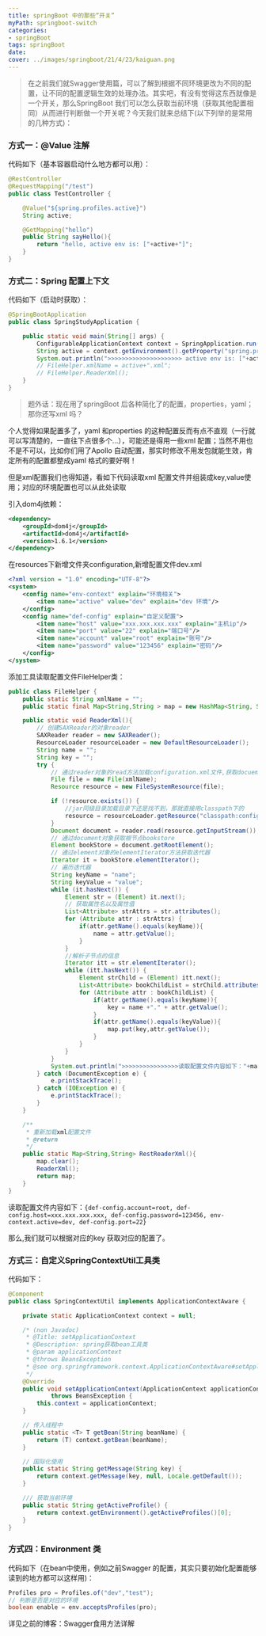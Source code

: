 ```yaml
---
title: springBoot 中的那些“开关”
myPath: springboot-switch
categories:
- springBoot
tags: springBoot
date:
cover: ../images/springboot/21/4/23/kaiguan.png
---
```

> 在之前我们就Swagger使用篇，可以了解到根据不同环境更改为不同的配置，让不同的配置逻辑生效的处理办法。其实吧，有没有觉得这东西就像是一个开关，那么SpringBoot 我们可以怎么获取当前环境（获取其他配置相同）从而进行判断做一个开关呢？今天我们就来总结下(以下列举的是常用的几种方式)：

### 方式一：@Value 注解

代码如下（基本容器启动什么地方都可以用）：

```JAVA
@RestController
@RequestMapping("/test")
public class TestController {

    @Value("${spring.profiles.active}")
    String active;

    @GetMapping("hello")
    public String sayHello(){
        return "hello, active env is: ["+active+"]";
    }
}
```

### 方式二：Spring 配置上下文

代码如下（启动时获取）：

```JAVA
@SpringBootApplication
public class SpringStudyApplication {

    public static void main(String[] args) {
        ConfigurableApplicationContext context = SpringApplication.run(SpringStudyApplication.class, args);
        String active = context.getEnvironment().getProperty("spring.profiles.active");
        System.out.println(">>>>>>>>>>>>>>>>>>>>> active env is: ["+active+"]");
        // FileHelper.xmlName = active+".xml";
        // FileHelper.ReaderXml();
    }
}
```

> 题外话：现在用了springBoot 后各种简化了的配置，properties，yaml；那你还写xml 吗？

个人觉得如果配置多了，yaml 和properties 的这种配置反而有点不直观（一行就可以写清楚的，一直往下点很多个...），可能还是得用一些xml 配置；当然不用也不是不可以，比如你们用了Apollo 自动配置，那实时修改不用发包就能生效，肯定所有的配置都整成yaml 格式的要好啊！

但是xml配置我们也得知道，看如下代码读取xml 配置文件并组装成key,value使用；对应的环境配置也可以从此处读取

引入dom4j依赖：

```xml
<dependency>
    <groupId>dom4j</groupId>
    <artifactId>dom4j</artifactId>
    <version>1.6.1</version>
</dependency>
```

在resources下新增文件夹configuration,新增配置文件dev.xml

```xml
<?xml version = "1.0" encoding="UTF-8"?>
<system>
    <config name="env-context" explain="环境相关">
        <item name="active" value="dev" explain="dev 环境"/>
    </config>
    <config name="def-config" explain="自定义配置">
        <item name="host" value="xxx.xxx.xxx.xxx" explain="主机ip"/>
        <item name="port" value="22" explain="端口号"/>
        <item name="account" value="root" explain="账号"/>
        <item name="password" value="123456" explain="密码"/>
    </config>
</system>
```

添加工具读取配置文件FileHelper类：

```java
public class FileHelper {
    public static String xmlName = "";
    public static final Map<String,String > map = new HashMap<String, String>();

    public static void ReaderXml(){
        // 创建SAXReader的对象reader
        SAXReader reader = new SAXReader();
        ResourceLoader resourceLoader = new DefaultResourceLoader();
        String name = "";
        String key = "";
        try {
            // 通过reader对象的read方法加载configuration.xml文件,获取docuemnt对象。
            File file = new File(xmlName);
            Resource resource = new FileSystemResource(file);

            if (!resource.exists()) {
                //jar同级目录加载目录下还是找不到，那就直接用classpath下的
                resource = resourceLoader.getResource("classpath:configuration/"+xmlName);
            }
            Document document = reader.read(resource.getInputStream());
            // 通过document对象获取根节点bookstore
            Element bookStore = document.getRootElement();
            // 通过element对象的elementIterator方法获取迭代器
            Iterator it = bookStore.elementIterator();
            // 遍历迭代器
            String keyName = "name";
            String keyValue = "value";
            while (it.hasNext()) {
                Element str = (Element) it.next();
                // 获取属性名以及属性值
                List<Attribute> strAttrs = str.attributes();
                for (Attribute attr : strAttrs) {
                    if(attr.getName().equals(keyName)){
                        name = attr.getValue();
                    }
                }
                //解析子节点的信息
                Iterator itt = str.elementIterator();
                while (itt.hasNext()) {
                    Element strChild = (Element) itt.next();
                    List<Attribute> bookChildList = strChild.attributes();
                    for (Attribute attr : bookChildList) {
                        if(attr.getName().equals(keyName)){
                            key = name +"." + attr.getValue();
                        }
                        if(attr.getName().equals(keyValue)){
                            map.put(key,attr.getValue());
                        }
                    }
                }
            }
            System.out.println(">>>>>>>>>>>>>>>>读取配置文件内容如下："+map);
        } catch (DocumentException e) {
            e.printStackTrace();
        } catch (IOException e) {
            e.printStackTrace();
        }
    }

    /**
     * 重新加载xml配置文件
     * @return
     */
    public static Map<String,String> RestReaderXml(){
        map.clear();
        ReaderXml();
        return map;
    }
}
```

读取配置文件内容如下：`{def-config.account=root, def-config.host=xxx.xxx.xxx.xxx, def-config.password=123456, env-context.active=dev, def-config.port=22}`

那么,我们就可以根据对应的key 获取对应的配置了。

### 方式三：自定义SpringContextUtil工具类

代码如下：

```JAVA
@Component
public class SpringContextUtil implements ApplicationContextAware {

    private static ApplicationContext context = null;

    /* (non Javadoc)
     * @Title: setApplicationContext
     * @Description: spring获取bean工具类
     * @param applicationContext
     * @throws BeansException
     * @see org.springframework.context.ApplicationContextAware#setApplicationContext(org.springframework.context.ApplicationContext)
     */
    @Override
    public void setApplicationContext(ApplicationContext applicationContext)
            throws BeansException {
        this.context = applicationContext;
    }

    // 传入线程中
    public static <T> T getBean(String beanName) {
        return (T) context.getBean(beanName);
    }

    // 国际化使用
    public static String getMessage(String key) {
        return context.getMessage(key, null, Locale.getDefault());
    }

    /// 获取当前环境
    public static String getActiveProfile() {
        return context.getEnvironment().getActiveProfiles()[0];
    }
}
```

### 方式四：Environment 类

代码如下（在bean中使用，例如之前Swagger 的配置，其实只要初始化配置能够读到的地方都可以这样用)：

```JAVA
Profiles pro = Profiles.of("dev","test");
// 判断是否是对应的环境
boolean enable = env.acceptsProfiles(pro);
```

详见之前的博客：<a src="https://blog.csdn.net/iME_cho/article/details/105573318" target="_blank">Swagger食用方法详解</a>

